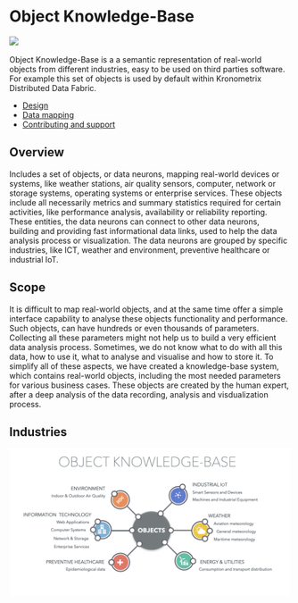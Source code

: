 # Object Knowledge-Base

[![](https://img.shields.io/static/v1.svg?label=license&message=BSD3&color=blue)](LICENSE)


Object Knowledge-Base is a a semantic representation of real-world objects from different industries, easy to be used on third parties software. For example this set of objects is used by default within Kronometrix Distributed Data Fabric.

* [Design](docs/design.md)
* [Data mapping](docs/mapping.md)
* [Contributing and support](docs/contributing.md)

## Overview
Includes a set of objects, or data neurons, mapping real-world devices or systems, like weather stations, air quality sensors, computer, network or storage systems, operating systems or enterprise services. These objects include all necessarily metrics and summary statistics required for certain activities, like performance analysis, availability or reliability reporting. These entities, the data neurons can connect to other data neurons, building and providing fast informational data links, used to help the data analysis process or visualization. The data neurons are grouped by specific industries, like ICT, weather and environment, preventive healthcare or industrial IoT.

## Scope
It is difficult to map real-world objects, and at the same time offer a simple interface capability to analyse these objects functionality and performance. Such objects, can have hundreds or even thousands of parameters. Collecting all these parameters might not help us to build a very efficient data analysis process. Sometimes, we do not know what to do with all this data, how to use it, what to analyse and visualise and how to store it. To simplify all of these aspects, we have created a knowledge-base system, which contains real-world objects, including the most needed parameters for various business cases. These objects are created by the human expert, after a deep analysis of the data recording, analysis and visdualization process. 

## Industries

![](/docs/img/okb.png)

